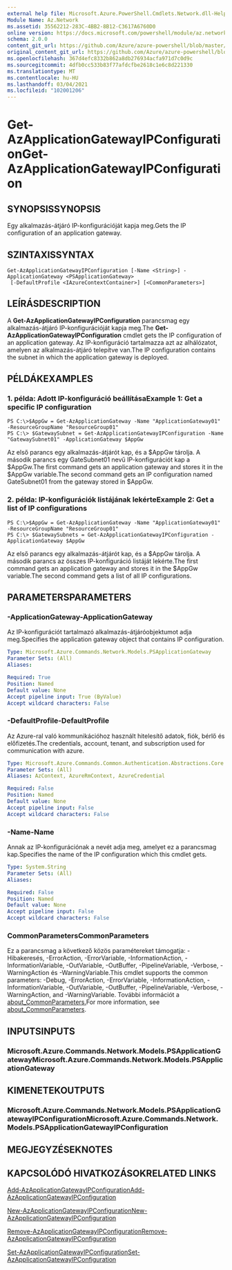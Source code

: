 ```yaml
---
external help file: Microsoft.Azure.PowerShell.Cmdlets.Network.dll-Help.xml
Module Name: Az.Network
ms.assetid: 35562212-283C-4BB2-8B12-C3617A6760D0
online version: https://docs.microsoft.com/powershell/module/az.network/get-azapplicationgatewayipconfiguration
schema: 2.0.0
content_git_url: https://github.com/Azure/azure-powershell/blob/master/src/Network/Network/help/Get-AzApplicationGatewayIPConfiguration.md
original_content_git_url: https://github.com/Azure/azure-powershell/blob/master/src/Network/Network/help/Get-AzApplicationGatewayIPConfiguration.md
ms.openlocfilehash: 367d4efc8332b862a8db276934acfa971d7c0d9c
ms.sourcegitcommit: 4dfb0cc533b83f77afdcfbe2618c1e6c8d221330
ms.translationtype: MT
ms.contentlocale: hu-HU
ms.lasthandoff: 03/04/2021
ms.locfileid: "102001206"
---
```

# <span data-ttu-id="84d0d-101">Get-AzApplicationGatewayIPConfiguration</span><span class="sxs-lookup"><span data-stu-id="84d0d-101">Get-AzApplicationGatewayIPConfiguration</span></span>

## <span data-ttu-id="84d0d-102">SYNOPSIS</span><span class="sxs-lookup"><span data-stu-id="84d0d-102">SYNOPSIS</span></span>
<span data-ttu-id="84d0d-103">Egy alkalmazás-átjáró IP-konfigurációját kapja meg.</span><span class="sxs-lookup"><span data-stu-id="84d0d-103">Gets the IP configuration of an application gateway.</span></span>

## <span data-ttu-id="84d0d-104">SZINTAXIS</span><span class="sxs-lookup"><span data-stu-id="84d0d-104">SYNTAX</span></span>

```
Get-AzApplicationGatewayIPConfiguration [-Name <String>] -ApplicationGateway <PSApplicationGateway>
 [-DefaultProfile <IAzureContextContainer>] [<CommonParameters>]
```

## <span data-ttu-id="84d0d-105">LEÍRÁS</span><span class="sxs-lookup"><span data-stu-id="84d0d-105">DESCRIPTION</span></span>
<span data-ttu-id="84d0d-106">A **Get-AzApplicationGatewayIPConfiguration** parancsmag egy alkalmazás-átjáró IP-konfigurációját kapja meg.</span><span class="sxs-lookup"><span data-stu-id="84d0d-106">The **Get-AzApplicationGatewayIPConfiguration** cmdlet gets the IP configuration of an application gateway.</span></span>
<span data-ttu-id="84d0d-107">Az IP-konfiguráció tartalmazza azt az alhálózatot, amelyen az alkalmazás-átjáró telepítve van.</span><span class="sxs-lookup"><span data-stu-id="84d0d-107">The IP configuration contains the subnet in which the application gateway is deployed.</span></span>

## <span data-ttu-id="84d0d-108">PÉLDÁK</span><span class="sxs-lookup"><span data-stu-id="84d0d-108">EXAMPLES</span></span>

### <span data-ttu-id="84d0d-109">1. példa: Adott IP-konfiguráció beállítása</span><span class="sxs-lookup"><span data-stu-id="84d0d-109">Example 1: Get a specific IP configuration</span></span>
```
PS C:\>$AppGw = Get-AzApplicationGateway -Name "ApplicationGateway01" -ResourceGroupName "ResourceGroup01"
PS C:\> $GatewaySubnet = Get-AzApplicationGatewayIPConfiguration -Name "GatewaySubnet01" -ApplicationGateway $AppGw
```

<span data-ttu-id="84d0d-110">Az első parancs egy alkalmazás-átjárót kap, és a $AppGw tárolja. A második parancs egy GateSubnet01 nevű IP-konfigurációt kap a $AppGw.</span><span class="sxs-lookup"><span data-stu-id="84d0d-110">The first command gets an application gateway and stores it in the $AppGw variable.The second command gets an IP configuration named GateSubnet01 from the gateway stored in $AppGw.</span></span>

### <span data-ttu-id="84d0d-111">2. példa: IP-konfigurációk listájának lekérte</span><span class="sxs-lookup"><span data-stu-id="84d0d-111">Example 2: Get a list of IP configurations</span></span>
```
PS C:\>$AppGw = Get-AzApplicationGateway -Name "ApplicationGateway01" -ResourceGroupName "ResourceGroup01"
PS C:\> $GatewaySubnets = Get-AzApplicationGatewayIPConfiguration -ApplicationGateway $AppGw
```

<span data-ttu-id="84d0d-112">Az első parancs egy alkalmazás-átjárót kap, és a $AppGw tárolja. A második parancs az összes IP-konfiguráció listáját lekérte.</span><span class="sxs-lookup"><span data-stu-id="84d0d-112">The first command gets an application gateway and stores it in the $AppGw variable.The second command gets a list of all IP configurations.</span></span>

## <span data-ttu-id="84d0d-113">PARAMETERS</span><span class="sxs-lookup"><span data-stu-id="84d0d-113">PARAMETERS</span></span>

### <span data-ttu-id="84d0d-114">-ApplicationGateway</span><span class="sxs-lookup"><span data-stu-id="84d0d-114">-ApplicationGateway</span></span>
<span data-ttu-id="84d0d-115">Az IP-konfigurációt tartalmazó alkalmazás-átjáróobjektumot adja meg.</span><span class="sxs-lookup"><span data-stu-id="84d0d-115">Specifies the application gateway object that contains IP configuration.</span></span>

```yaml
Type: Microsoft.Azure.Commands.Network.Models.PSApplicationGateway
Parameter Sets: (All)
Aliases:

Required: True
Position: Named
Default value: None
Accept pipeline input: True (ByValue)
Accept wildcard characters: False
```

### <span data-ttu-id="84d0d-116">-DefaultProfile</span><span class="sxs-lookup"><span data-stu-id="84d0d-116">-DefaultProfile</span></span>
<span data-ttu-id="84d0d-117">Az Azure-ral való kommunikációhoz használt hitelesítő adatok, fiók, bérlő és előfizetés.</span><span class="sxs-lookup"><span data-stu-id="84d0d-117">The credentials, account, tenant, and subscription used for communication with azure.</span></span>

```yaml
Type: Microsoft.Azure.Commands.Common.Authentication.Abstractions.Core.IAzureContextContainer
Parameter Sets: (All)
Aliases: AzContext, AzureRmContext, AzureCredential

Required: False
Position: Named
Default value: None
Accept pipeline input: False
Accept wildcard characters: False
```

### <span data-ttu-id="84d0d-118">-Name</span><span class="sxs-lookup"><span data-stu-id="84d0d-118">-Name</span></span>
<span data-ttu-id="84d0d-119">Annak az IP-konfigurációnak a nevét adja meg, amelyet ez a parancsmag kap.</span><span class="sxs-lookup"><span data-stu-id="84d0d-119">Specifies the name of the IP configuration which this cmdlet gets.</span></span>

```yaml
Type: System.String
Parameter Sets: (All)
Aliases:

Required: False
Position: Named
Default value: None
Accept pipeline input: False
Accept wildcard characters: False
```

### <span data-ttu-id="84d0d-120">CommonParameters</span><span class="sxs-lookup"><span data-stu-id="84d0d-120">CommonParameters</span></span>
<span data-ttu-id="84d0d-121">Ez a parancsmag a következő közös paramétereket támogatja: -Hibakeresés, -ErrorAction, -ErrorVariable, -InformationAction, -InformationVariable, -OutVariable, -OutBuffer, -PipelineVariable, -Verbose, -WarningAction és -WarningVariable.</span><span class="sxs-lookup"><span data-stu-id="84d0d-121">This cmdlet supports the common parameters: -Debug, -ErrorAction, -ErrorVariable, -InformationAction, -InformationVariable, -OutVariable, -OutBuffer, -PipelineVariable, -Verbose, -WarningAction, and -WarningVariable.</span></span> <span data-ttu-id="84d0d-122">További információt a [about_CommonParameters.](http://go.microsoft.com/fwlink/?LinkID=113216)</span><span class="sxs-lookup"><span data-stu-id="84d0d-122">For more information, see [about_CommonParameters](http://go.microsoft.com/fwlink/?LinkID=113216).</span></span>

## <span data-ttu-id="84d0d-123">INPUTS</span><span class="sxs-lookup"><span data-stu-id="84d0d-123">INPUTS</span></span>

### <span data-ttu-id="84d0d-124">Microsoft.Azure.Commands.Network.Models.PSApplicationGateway</span><span class="sxs-lookup"><span data-stu-id="84d0d-124">Microsoft.Azure.Commands.Network.Models.PSApplicationGateway</span></span>

## <span data-ttu-id="84d0d-125">KIMENETEK</span><span class="sxs-lookup"><span data-stu-id="84d0d-125">OUTPUTS</span></span>

### <span data-ttu-id="84d0d-126">Microsoft.Azure.Commands.Network.Models.PSApplicationGatewayIPConfiguration</span><span class="sxs-lookup"><span data-stu-id="84d0d-126">Microsoft.Azure.Commands.Network.Models.PSApplicationGatewayIPConfiguration</span></span>

## <span data-ttu-id="84d0d-127">MEGJEGYZÉSEK</span><span class="sxs-lookup"><span data-stu-id="84d0d-127">NOTES</span></span>

## <span data-ttu-id="84d0d-128">KAPCSOLÓDÓ HIVATKOZÁSOK</span><span class="sxs-lookup"><span data-stu-id="84d0d-128">RELATED LINKS</span></span>

[<span data-ttu-id="84d0d-129">Add-AzApplicationGatewayIPConfiguration</span><span class="sxs-lookup"><span data-stu-id="84d0d-129">Add-AzApplicationGatewayIPConfiguration</span></span>](./Add-AzApplicationGatewayIPConfiguration.md)

[<span data-ttu-id="84d0d-130">New-AzApplicationGatewayIPConfiguration</span><span class="sxs-lookup"><span data-stu-id="84d0d-130">New-AzApplicationGatewayIPConfiguration</span></span>](./New-AzApplicationGatewayIPConfiguration.md)

[<span data-ttu-id="84d0d-131">Remove-AzApplicationGatewayIPConfiguration</span><span class="sxs-lookup"><span data-stu-id="84d0d-131">Remove-AzApplicationGatewayIPConfiguration</span></span>](./Remove-AzApplicationGatewayIPConfiguration.md)

[<span data-ttu-id="84d0d-132">Set-AzApplicationGatewayIPConfiguration</span><span class="sxs-lookup"><span data-stu-id="84d0d-132">Set-AzApplicationGatewayIPConfiguration</span></span>](./Set-AzApplicationGatewayIPConfiguration.md)



